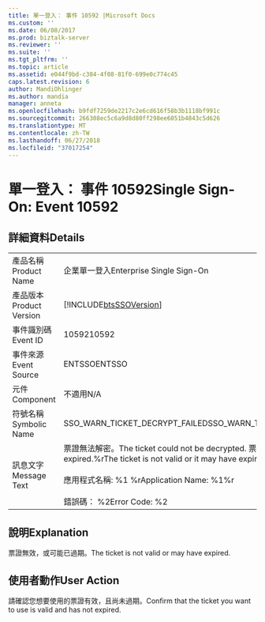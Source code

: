 ```yaml
---
title: 單一登入： 事件 10592 |Microsoft Docs
ms.custom: ''
ms.date: 06/08/2017
ms.prod: biztalk-server
ms.reviewer: ''
ms.suite: ''
ms.tgt_pltfrm: ''
ms.topic: article
ms.assetid: e044f9bd-c384-4f08-81f0-699e0c774c45
caps.latest.revision: 6
author: MandiOhlinger
ms.author: mandia
manager: anneta
ms.openlocfilehash: b9fdf7259de2217c2e6cd616f58b3b1118bf991c
ms.sourcegitcommit: 266308ec5c6a9d8d80ff298ee6051b4843c5d626
ms.translationtype: MT
ms.contentlocale: zh-TW
ms.lasthandoff: 06/27/2018
ms.locfileid: "37017254"
---
```

# <a name="single-sign-on-event-10592"></a><span data-ttu-id="cec03-102">單一登入： 事件 10592</span><span class="sxs-lookup"><span data-stu-id="cec03-102">Single Sign-On: Event 10592</span></span>
## <a name="details"></a><span data-ttu-id="cec03-103">詳細資料</span><span class="sxs-lookup"><span data-stu-id="cec03-103">Details</span></span>  
  
|                 |                                                                                                                                                    |
|-----------------|----------------------------------------------------------------------------------------------------------------------------------------------------|
|  <span data-ttu-id="cec03-104">產品名稱</span><span class="sxs-lookup"><span data-stu-id="cec03-104">Product Name</span></span>   |                                                             <span data-ttu-id="cec03-105">企業單一登入</span><span class="sxs-lookup"><span data-stu-id="cec03-105">Enterprise Single Sign-On</span></span>                                                              |
| <span data-ttu-id="cec03-106">產品版本</span><span class="sxs-lookup"><span data-stu-id="cec03-106">Product Version</span></span> |                                             [!INCLUDE[btsSSOVersion](../includes/btsssoversion-md.md)]                                             |
|    <span data-ttu-id="cec03-107">事件識別碼</span><span class="sxs-lookup"><span data-stu-id="cec03-107">Event ID</span></span>     |                                                                       <span data-ttu-id="cec03-108">10592</span><span class="sxs-lookup"><span data-stu-id="cec03-108">10592</span></span>                                                                        |
|  <span data-ttu-id="cec03-109">事件來源</span><span class="sxs-lookup"><span data-stu-id="cec03-109">Event Source</span></span>   |                                                                       <span data-ttu-id="cec03-110">ENTSSO</span><span class="sxs-lookup"><span data-stu-id="cec03-110">ENTSSO</span></span>                                                                       |
|    <span data-ttu-id="cec03-111">元件</span><span class="sxs-lookup"><span data-stu-id="cec03-111">Component</span></span>    |                                                                        <span data-ttu-id="cec03-112">不適用</span><span class="sxs-lookup"><span data-stu-id="cec03-112">N/A</span></span>                                                                         |
|  <span data-ttu-id="cec03-113">符號名稱</span><span class="sxs-lookup"><span data-stu-id="cec03-113">Symbolic Name</span></span>  |                                                           <span data-ttu-id="cec03-114">SSO_WARN_TICKET_DECRYPT_FAILED</span><span class="sxs-lookup"><span data-stu-id="cec03-114">SSO_WARN_TICKET_DECRYPT_FAILED</span></span>                                                           |
|  <span data-ttu-id="cec03-115">訊息文字</span><span class="sxs-lookup"><span data-stu-id="cec03-115">Message Text</span></span>   | <span data-ttu-id="cec03-116">票證無法解密。</span><span class="sxs-lookup"><span data-stu-id="cec03-116">The ticket could not be decrypted.</span></span> <span data-ttu-id="cec03-117">票證無效或它可能會有 expired.%r</span><span class="sxs-lookup"><span data-stu-id="cec03-117">The ticket is not valid or it may have expired.%r</span></span><br /><br /> <span data-ttu-id="cec03-118">應用程式名稱: %1 %r</span><span class="sxs-lookup"><span data-stu-id="cec03-118">Application Name: %1%r</span></span><br /><br /> <span data-ttu-id="cec03-119">錯誤碼： %2</span><span class="sxs-lookup"><span data-stu-id="cec03-119">Error Code: %2</span></span> |
  
## <a name="explanation"></a><span data-ttu-id="cec03-120">說明</span><span class="sxs-lookup"><span data-stu-id="cec03-120">Explanation</span></span>  
 <span data-ttu-id="cec03-121">票證無效，或可能已過期。</span><span class="sxs-lookup"><span data-stu-id="cec03-121">The ticket is not valid or may have expired.</span></span>  
  
## <a name="user-action"></a><span data-ttu-id="cec03-122">使用者動作</span><span class="sxs-lookup"><span data-stu-id="cec03-122">User Action</span></span>  
 <span data-ttu-id="cec03-123">請確認您想要使用的票證有效，且尚未過期。</span><span class="sxs-lookup"><span data-stu-id="cec03-123">Confirm that the ticket you want to use is valid and has not expired.</span></span>